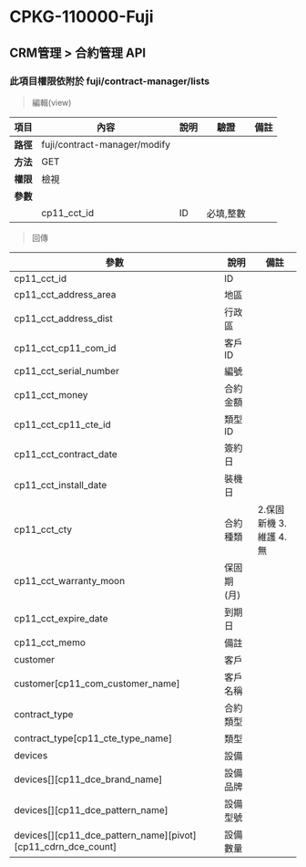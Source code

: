 # CPKG-110000-Fuji

## CRM管理 > 合約管理 API

### 此項目權限依附於 fuji/contract-manager/lists

> 編輯(view)

| 項目                      | 內容                       | 說明                |驗證                      |   備註         |
|---------------------------|----------------------------|----------------------|-----------------|----------------|
| <b>路徑</b>               | fuji/contract-manager/modify    |                        |                |                  |
| <b>方法</b>               | GET                        |                    |                    |                 |
| <b>權限</b>               | 檢視                       |                     |                   |                 |
| <b>參數</b>               |                            |                       |                 |                 |
|                          | cp11_cct_id             | ID            | 必填,整數               |                 |

> 回傳

| 參數                                                                        | 說明                            | 備註                           |
|----------------------------------------------------------------------------|--------------------------------|--------------------------------|
| cp11_cct_id               | ID                            |                                |
| cp11_cct_address_area               | 地區                            |                                |
| cp11_cct_address_dist               | 行政區                            |                                |
| cp11_cct_cp11_com_id               | 客戶ID                            |                                |
| cp11_cct_serial_number               | 編號                            |                                |
| cp11_cct_money               | 合約金額                            |                                |
| cp11_cct_cp11_cte_id               | 類型ID                            |                                |
| cp11_cct_contract_date               | 簽約日                            |                                |
| cp11_cct_install_date               | 裝機日                            |                                |
| cp11_cct_cty               | 合約種類                            | 2.保固新機 3.維護 4.無                               |
| cp11_cct_warranty_moon               | 保固期(月)                            |                                |
| cp11_cct_expire_date               | 到期日                            |                                |
| cp11_cct_memo               | 備註                            |                                |
| customer               | 客戶                            |                                |
| customer[cp11_com_customer_name]               | 客戶名稱                            |                                |
| contract_type               | 合約類型                            |                                |
| contract_type[cp11_cte_type_name]               | 類型                            |                                |
| devices               | 設備                            |                                |
| devices[][cp11_dce_brand_name]               | 設備品牌                            |                                |
| devices[][cp11_dce_pattern_name]               | 設備型號                            |                                |
| devices[][cp11_dce_pattern_name][pivot][cp11_cdrn_dce_count]               | 設備數量                            |                                |
